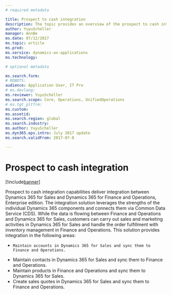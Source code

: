 ```yaml
---
# required metadata

title: Prospect to cash integration  
description: The topic provides an overview of the prospect to cash integration processes between Dynamics 365 for Sales and Dynamics 365 for Finance and Operations, Enterprise edition. 
author: YuyuScheller
manager: AnnBe
ms.date: 07/12/2017
ms.topic: article
ms.prod: 
ms.service: dynamics-ax-applications
ms.technology: 

# optional metadata

ms.search.form: 
# ROBOTS: 
audience: Application User, IT Pro
# ms.devlang: 
ms.reviewer: YuyuScheller
ms.search.scope: Core, Operations, UnifiedOperations
# ms.tgt_pltfrm: 
ms.custom: 
ms.assetid: 
ms.search.region: global
ms.search.industry: 
ms.author: YuyuScheller
ms.dyn365.ops.intro: July 2017 update 
ms.search.validFrom: 2017-07-8

---
```


# Prospect to cash integration 

[!include[banner](../includes/banner.md)]

Prospect to cash integration capabilities deliver integration between Dynamics 365 for Sales and Dynamics 365 for Finance and Operations, Enterprise edition. The integration solution leverages the strengths of the individual Dynamics 365 components and connects them via Common Data Service (CDS). While the data is flowing between Finance and Operations and Dynamics 365 for Sales, customers can carry out sales and marketing activities in Dynamics 365 for Sales and handle the order fulfillment with inventory management in Finance and Operations. This solution provides integration in the following areas: 

-	  Maintain accounts in Dynamics 365 for Sales and sync them to Finance and Operations.
-   Maintain contacts in Dynamics 365 for Sales and sync them to Finance and Operations.
-   Maintain products in Finance and Operations and sync them to Dynamics 365 for Sales.
- 	Create sales quotes in Dynamics 365 for Sales and sync them to Finance and Operations.


